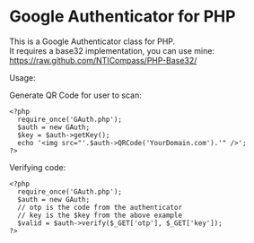 Google Authenticator for PHP
============================

This is a Google Authenticator class for PHP.  
It requires a base32 implementation, you can use mine: https://raw.github.com/NTICompass/PHP-Base32/

Usage:

Generate QR Code for user to scan:

    <?php
      require_once('GAuth.php');
      $auth = new GAuth;
      $key = $auth->getKey();
      echo '<img src="'.$auth->QRCode('YourDomain.com').'" />';
    ?>

Verifying code:

    <?php
      require_once('GAuth.php');
      $auth = new GAuth;
	  // otp is the code from the authenticator
	  // key is the $key from the above example
      $valid = $auth->verify($_GET['otp'], $_GET['key']);	          
    ?>